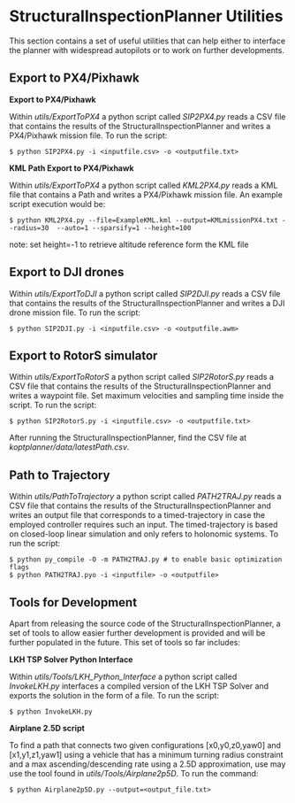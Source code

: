 # StructuralInspectionPlanner Utilities

This section contains a set of useful utilities that can help either to interface the planner with widespread autopilots or to work on further developments.

Export to PX4/Pixhawk
-------

**Export to PX4/Pixhawk**

Within *utils/ExportToPX4* a python script called *SIP2PX4.py* reads a CSV file that contains the results of the StructuralInspectionPlanner and writes a PX4/Pixhawk mission file. To run the script:

    $ python SIP2PX4.py -i <inputfile.csv> -o <outputfile.txt>

**KML Path Export to PX4/Pixhawk**

Within *utils/ExportToPX4* a python script called *KML2PX4.py* reads a KML file that contains a Path and writes a PX4/Pixhawk mission file. An example script execution would be: 

    $ python KML2PX4.py --file=ExampleKML.kml --output=KMLmissionPX4.txt --radius=30  --auto=1 --sparsify=1 --height=100

note: set height=-1 to retrieve altitude reference form the KML file

Export to DJI drones
-------

Within *utils/ExportToDJI* a python script called *SIP2DJI.py* reads a CSV file that contains the results of the StructuralInspectionPlanner and writes a DJI drone mission file. To run the script:

    $ python SIP2DJI.py -i <inputfile.csv> -o <outputfile.awm>
    
Export to RotorS simulator
-------

Within *utils/ExportToRotorS* a python script called *SIP2RotorS.py* reads a CSV file that contains the results of the StructuralInspectionPlanner and writes a waypoint file. Set maximum velocities and sampling time inside the script. To run the script:

    $ python SIP2RotorS.py -i <inputfile.csv> -o <outputfile.txt>

After running the StructuralInspectionPlanner, find the CSV file at *koptplanner/data/latestPath.csv*.

Path to Trajectory
-------

Within *utils/PathToTrajectory* a python script called *PATH2TRAJ.py* reads a CSV file that contains the results of the StructuralInspectionPlanner and writes an output file that corresponds to a timed-trajectory in case the employed controller requires such an input. The timed-trajectory is based on closed-loop linear simulation and only refers to holonomic systems. To run the script:

    $ python py_compile -O -m PATH2TRAJ.py # to enable basic optimization flags
    $ python PATH2TRAJ.pyo -i <inputfile> -o <outputfile>


Tools for Development
-------

Apart from releasing the source code of the StructuralInspectionPlanner, a set of tools to allow easier further development is provided and will be further populated in the future. This set of tools so far includes:

**LKH TSP Solver Python Interface**

Within *utils/Tools/LKH_Python_Interface* a python script called *InvokeLKH.py* interfaces a compiled version of the LKH TSP Solver and exports the solution in the form of a file. To run the script: 

    $ python InvokeLKH.py

**Airplane 2.5D script**

To find a path that connects two given configurations [x0,y0,z0,yaw0] and [x1,y1,z1,yaw1] using a vehicle that has a minimum turning radius constraint and a max ascending/descending rate using a 2.5D approximation, use may use the tool found in *utils/Tools/Airplane2p5D*. To run the command:

    $ python Airplane2p5D.py --output=<output_file.txt>
